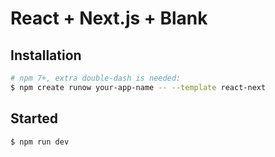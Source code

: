 # React + Next.js + Blank

## Installation

```bash
# npm 7+, extra double-dash is needed:
$ npm create runow your-app-name -- --template react-next
```

## Started

```bash
$ npm run dev
```